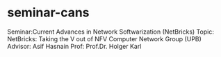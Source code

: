 # seminar-cans
Seminar:Current Advances in Network Softwarization (NetBricks)
Topic: NetBricks: Taking the V out of NFV
Computer Network Group (UPB)
Advisor: Asif Hasnain
Prof: Prof.Dr. Holger Karl

